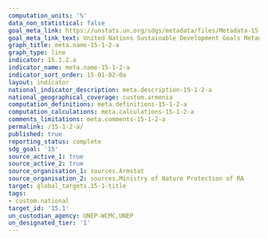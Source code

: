 ```yaml
---
computation_units: '%'
data_non_statistical: false
goal_meta_link: https://unstats.un.org/sdgs/metadata/files/Metadata-15-01-02.pdf
goal_meta_link_text: United Nations Sustainable Development Goals Metadata (pdf 456kB)
graph_title: meta.name-15-1-2-a
graph_type: line
indicator: 15.1.2.a
indicator_name: meta.name-15-1-2-a
indicator_sort_order: 15-01-02-0a
layout: indicator
national_indicator_description: meta.description-15-1-2-a
national_geographical_coverage: custom.armenia
computation_definitions: meta.definitions-15-1-2-a
computation_calculations: meta.calculations-15-1-2-a
comments_limitations: meta.comments-15-1-2-a
permalink: /15-1-2-a/
published: true
reporting_status: complete
sdg_goal: '15'
source_active_1: true
source_active_2: true
source_organisation_1: sources.Armstat
source_organisation_2: sources.Ministry of Nature Protection of RA
target: global_targets.15-1-title
tags:
- custom.national
target_id: '15.1'
un_custodian_agency: UNEP-WCMC,UNEP
un_designated_tier: '1'
---
```

